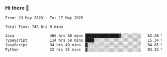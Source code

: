 ### Hi there 👋

<!--START_SECTION:waka-->

```txt
From: 29 May 2023 - To: 17 May 2025

Total Time: 745 hrs 9 mins

Java                466 hrs 50 mins ███████████████▓░░░░░░░░░   62.28 %
TypeScript          114 hrs 58 mins ████░░░░░░░░░░░░░░░░░░░░░   15.34 %
JavaScript          34 hrs 49 mins  █░░░░░░░░░░░░░░░░░░░░░░░░   04.65 %
Python              23 hrs 35 mins  ▓░░░░░░░░░░░░░░░░░░░░░░░░   03.15 %
```

<!--END_SECTION:waka-->
<!--
**the-beef-calculator/the-beef-calculator** is a ✨ _special_ ✨ repository because its `README.md` (this file) appears on your GitHub profile.

Here are some ideas to get you started:

- 🔭 I’m currently working on ...
- 🌱 I’m currently learning ...
- 👯 I’m looking to collaborate on ...
- 🤔 I’m looking for help with ...
- 💬 Ask me about ...
- 📫 How to reach me: ...
- 😄 Pronouns: ...
- ⚡ Fun fact: ...
-->
